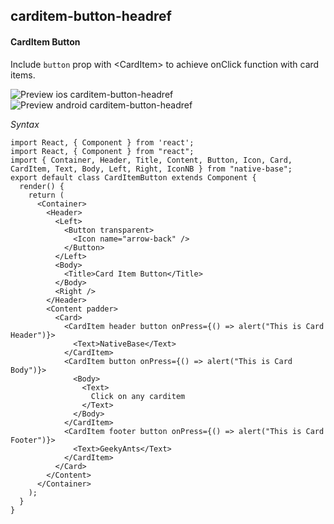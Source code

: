 ## carditem-button-headref
#### CardItem Button

Include <code>button</code> prop with &lt;CardItem> to achieve onClick function with card items.

![Preview ios carditem-button-headref](https://github.com/GeekyAnts/NativeBase-KitchenSink/raw/v2.4.9/screenshots/ios/card-button.gif)
![Preview android carditem-button-headref](https://github.com/GeekyAnts/NativeBase-KitchenSink/raw/v2.4.9/screenshots/android/card-button.gif)


*Syntax*

<pre class="line-numbers"><code class="language-jsx">import React, { Component } from 'react';
import React, { Component } from "react";
import { Container, Header, Title, Content, Button, Icon, Card, CardItem, Text, Body, Left, Right, IconNB } from "native-base";
export default class CardItemButton extends Component {
  render() {
    return (
      &lt;Container>
        &lt;Header>
          &lt;Left>
            &lt;Button transparent>
              &lt;Icon name="arrow-back" />
            &lt;/Button>
          &lt;/Left>
          &lt;Body>
            &lt;Title>Card Item Button&lt;/Title>
          &lt;/Body>
          &lt;Right />
        &lt;/Header>
        &lt;Content padder>
          &lt;Card>
            &lt;CardItem header button onPress={() => alert("This is Card Header")}>
              &lt;Text>NativeBase&lt;/Text>
            &lt;/CardItem>
            &lt;CardItem button onPress={() => alert("This is Card Body")}>
              &lt;Body>
                &lt;Text>
                  Click on any carditem
                &lt;/Text>
              &lt;/Body>
            &lt;/CardItem>
            &lt;CardItem footer button onPress={() => alert("This is Card Footer")}>
              &lt;Text>GeekyAnts&lt;/Text>
            &lt;/CardItem>
          &lt;/Card>
        &lt;/Content>
      &lt;/Container>
    );
  }
}</code></pre><br />
